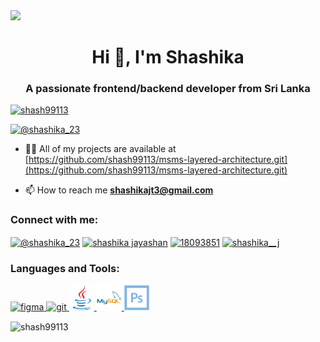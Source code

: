 <img src="https://learnwithshikha.com/wp-content/uploads/2021/01/web-deve.png">
<h1 align="center">Hi 👋, I'm Shashika</h1>
<h3 align="center">A passionate frontend/backend developer from Sri Lanka</h3>

<p align="left"> <a href="https://github.com/ryo-ma/github-profile-trophy"><img src="https://github-profile-trophy.vercel.app/?username=shash99113" alt="shash99113" /></a> </p>

<p align="left"> <a href="https://twitter.com/@shashika_23" target="blank"><img src="https://img.shields.io/twitter/follow/@shashika_23?logo=twitter&style=for-the-badge" alt="@shashika_23" /></a> </p>

- 👨‍💻 All of my projects are available at [https://github.com/shash99113/msms-layered-architecture.git](https://github.com/shash99113/msms-layered-architecture.git)

- 📫 How to reach me **shashikajt3@gmail.com**

<h3 align="left">Connect with me:</h3>
<p align="left">
<a href="https://twitter.com/@shashika_23" target="blank"><img align="center" src="https://raw.githubusercontent.com/rahuldkjain/github-profile-readme-generator/master/src/images/icons/Social/twitter.svg" alt="@shashika_23" height="30" width="40" /></a>
<a href="https://linkedin.com/in/shashika jayashan" target="blank"><img align="center" src="https://raw.githubusercontent.com/rahuldkjain/github-profile-readme-generator/master/src/images/icons/Social/linked-in-alt.svg" alt="shashika jayashan" height="30" width="40" /></a>
<a href="https://stackoverflow.com/users/18093851" target="blank"><img align="center" src="https://raw.githubusercontent.com/rahuldkjain/github-profile-readme-generator/master/src/images/icons/Social/stack-overflow.svg" alt="18093851" height="30" width="40" /></a>
<a href="https://instagram.com/shashika__j" target="blank"><img align="center" src="https://raw.githubusercontent.com/rahuldkjain/github-profile-readme-generator/master/src/images/icons/Social/instagram.svg" alt="shashika__j" height="30" width="40" /></a>
</p>

<h3 align="left">Languages and Tools:</h3>
<p align="left"> <a href="https://www.figma.com/" target="_blank" rel="noreferrer"> <img src="https://www.vectorlogo.zone/logos/figma/figma-icon.svg" alt="figma" width="40" height="40"/> </a> <a href="https://git-scm.com/" target="_blank" rel="noreferrer"> <img src="https://www.vectorlogo.zone/logos/git-scm/git-scm-icon.svg" alt="git" width="40" height="40"/> </a> <a href="https://www.java.com" target="_blank" rel="noreferrer"> <img src="https://raw.githubusercontent.com/devicons/devicon/master/icons/java/java-original.svg" alt="java" width="40" height="40"/> </a> <a href="https://www.mysql.com/" target="_blank" rel="noreferrer"> <img src="https://raw.githubusercontent.com/devicons/devicon/master/icons/mysql/mysql-original-wordmark.svg" alt="mysql" width="40" height="40"/> </a> <a href="https://www.photoshop.com/en" target="_blank" rel="noreferrer"> <img src="https://raw.githubusercontent.com/devicons/devicon/master/icons/photoshop/photoshop-line.svg" alt="photoshop" width="40" height="40"/> </a> </p>

<p><img align="center" src="https://github-readme-stats.vercel.app/api/top-langs?username=shash99113&show_icons=true&locale=en&layout=compact" alt="shash99113" /></p>
